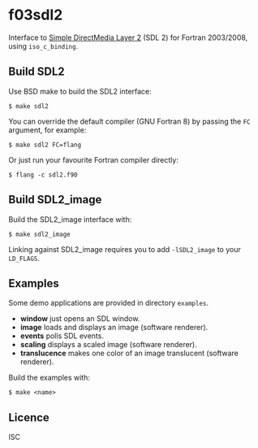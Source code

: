 # f03sdl2
Interface to [Simple DirectMedia Layer 2](https://www.libsdl.org/) (SDL 2) for
Fortran 2003/2008, using `iso_c_binding`.

## Build SDL2
Use BSD make to build the SDL2 interface:
```
$ make sdl2
```
You can override the default compiler (GNU Fortran 8) by passing the `FC`
argument, for example:
```
$ make sdl2 FC=flang
```
Or just run your favourite Fortran compiler directly:
```
$ flang -c sdl2.f90
```

## Build SDL2_image
Build the SDL2_image interface with:
```
$ make sdl2_image
```
Linking against SDL2_image requires you to add `-lSDL2_image` to your `LD_FLAGS`.

## Examples
Some demo applications are provided in directory `examples`.

* **window** just opens an SDL window.
* **image** loads and displays an image (software renderer).
* **events** polls SDL events.
* **scaling** displays a scaled image (software renderer).
* **translucence** makes one color of an image translucent (software renderer).

Build the examples with:
```
$ make <name>
```

## Licence
ISC
